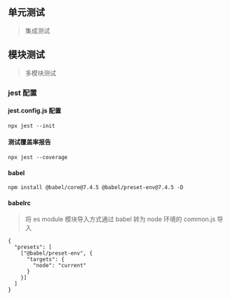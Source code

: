 ## 单元测试

> 集成测试

## 模块测试

> 多模块测试

### jest 配置

#### jest.config.js 配置

```npx jest --init```

#### 测试覆盖率报告

```npx jest --coverage```

#### babel

```babel
npm install @babel/core@7.4.5 @babel/preset-env@7.4.5 -D
```

#### babelrc

> 将 es module 模块导入方式通过 babel 转为 node 环境的 common.js 导入

```babel
{
  "presets": [
    ["@babel/preset-env", {
      "targets": {
        "node": "current"
      }
    }]
  ]
}
```
